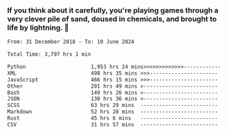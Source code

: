 ### If you think about it carefully, you're playing games through a very clever pile of sand, doused in chemicals, and brought to life by lightning.  👋


<!--START_SECTION:waka-->

```txt
From: 31 December 2018 - To: 10 June 2024

Total Time: 3,797 hrs 1 min

Python                     1,953 hrs 24 mins>>>>>>>>>>>>>------------   51.45 %
XML                        498 hrs 35 mins >>>----------------------   13.13 %
JavaScript                 466 hrs 15 mins >>>----------------------   12.28 %
Other                      201 hrs 49 mins >------------------------   05.32 %
Bash                       149 hrs 26 mins >------------------------   03.94 %
JSON                       130 hrs 36 mins >------------------------   03.44 %
SCSS                       63 hrs 29 mins  -------------------------   01.67 %
Markdown                   52 hrs 28 mins  -------------------------   01.38 %
Rust                       45 hrs 6 mins   -------------------------   01.19 %
CSV                        31 hrs 57 mins  -------------------------   00.84 %
```

<!--END_SECTION:waka-->
